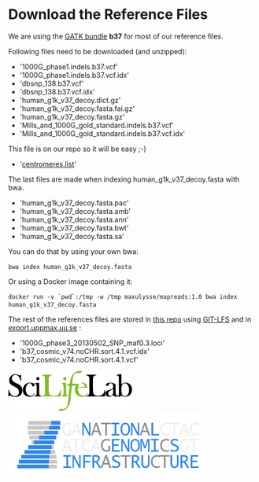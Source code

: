 # Download the Reference Files

We are using the [GATK bundle](https://software.broadinstitute.org/gatk/download/bundle) __b37__ for most of our reference files.

Following files need to be downloaded (and unzipped):
- '1000G_phase1.indels.b37.vcf'
- '1000G_phase1.indels.b37.vcf.idx'
- 'dbsnp_138.b37.vcf'
- 'dbsnp_138.b37.vcf.idx'
- 'human_g1k_v37_decoy.dict.gz'
- 'human_g1k_v37_decoy.fasta.fai.gz'
- 'human_g1k_v37_decoy.fasta.gz'
- 'Mills_and_1000G_gold_standard.indels.b37.vcf'
- 'Mills_and_1000G_gold_standard.indels.b37.vcf.idx'

This file is on our repo so it will be easy ;-)
- '[centromeres.list](https://raw.githubusercontent.com/SciLifeLab/CAW/master/repeats/centromeres.list)'

The last files are made when indexing human_g1k_v37_decoy.fasta with bwa.

- 'human_g1k_v37_decoy.fasta.pac'
- 'human_g1k_v37_decoy.fasta.amb'
- 'human_g1k_v37_decoy.fasta.ann'
- 'human_g1k_v37_decoy.fasta.bwt'
- 'human_g1k_v37_decoy.fasta.sa'

You can do that by using your own bwa:

```
bwa index human_g1k_v37_decoy.fasta
```

Or using a Docker image containing it:

```
docker run -v `pwd`:/tmp -w /tmp maxulysse/mapreads:1.0 bwa index human_g1k_v37_decoy.fasta
```

The rest of the references files are stored in [this repo](https://github.com/MaxUlysse/CAW-References) using [GIT-LFS](https://git-lfs.github.com/) and in [export.uppmax.uu.se](https://export.uppmax.uu.se/b2015110/caw-references/b37/) :
- '1000G_phase3_20130502_SNP_maf0.3.loci'
- 'b37_cosmic_v74.noCHR.sort.4.1.vcf.idx'
- 'b37_cosmic_v74.noCHR.sort.4.1.vcf'

[![](images/SciLifeLab_logo.png "SciLifeLab")][scilifelab-link] [![](images/NGI-final-small.png "NGI")][ngi-link]

[ngi-link]: https://ngisweden.scilifelab.se/
[scilifelab-link]: http://www.scilifelab.se/
